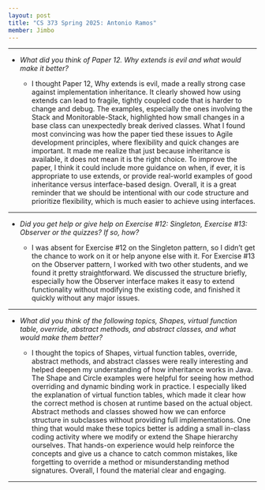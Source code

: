 ```yaml
---
layout: post
title: "CS 373 Spring 2025: Antonio Ramos"
member: Jimbo
---
```

---
* *What did you think of Paper 12. Why extends is evil and what would make it better?*

    * I thought Paper 12, Why extends is evil, made a really strong case against implementation inheritance. It clearly showed how using extends can lead to fragile, tightly coupled code that is harder to change and debug. The examples, especially the ones involving the Stack and Monitorable-Stack, highlighted how small changes in a base class can unexpectedly break derived classes. What I found most convincing was how the paper tied these issues to Agile development principles, where flexibility and quick changes are important. It made me realize that just because inheritance is available, it does not mean it is the right choice. To improve the paper, I think it could include more guidance on when, if ever, it is appropriate to use extends, or provide real-world examples of good inheritance versus interface-based design. Overall, it is a great reminder that we should be intentional with our code structure and prioritize flexibility, which is much easier to achieve using interfaces.

---
* *Did you get help or give help on Exercise #12: Singleton, Exercise #13: Observer or the quizzes? If so, how?*

    * I was absent for Exercise #12 on the Singleton pattern, so I didn’t get the chance to work on it or help anyone else with it. For Exercise #13 on the Observer pattern, I worked with two other students, and we found it pretty straightforward. We discussed the structure briefly, especially how the Observer interface makes it easy to extend functionality without modifying the existing code, and finished it quickly without any major issues.

---
* *What did you think of the following topics, Shapes, virtual function table, override, abstract methods, and abstract classes, and what would make them better?*

    * I thought the topics of Shapes, virtual function tables, override, abstract methods, and abstract classes were really interesting and helped deepen my understanding of how inheritance works in Java. The Shape and Circle examples were helpful for seeing how method overriding and dynamic binding work in practice. I especially liked the explanation of virtual function tables, which made it clear how the correct method is chosen at runtime based on the actual object. Abstract methods and classes showed how we can enforce structure in subclasses without providing full implementations. One thing that would make these topics better is adding a small in-class coding activity where we modify or extend the Shape hierarchy ourselves. That hands-on experience would help reinforce the concepts and give us a chance to catch common mistakes, like forgetting to override a method or misunderstanding method signatures. Overall, I found the material clear and engaging.

---